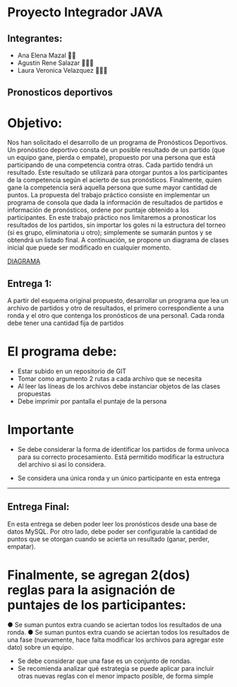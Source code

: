 # Proyecto Integrador JAVA

## Integrantes:

- Ana Elena Mazal 👩‍💻
- Agustin Rene Salazar 👨🏻‍💻
- Laura Veronica Velazquez 👩🏽‍💻



## Pronosticos deportivos

# Objetivo: 
Nos han solicitado el desarrollo de un programa de Pronósticos Deportivos. Un pronóstico deportivo consta de un posible resultado de un partido (que un equipo
gane, pierda o empate), propuesto por una persona que está participando de una competencia contra otras. 
Cada partido tendrá un resultado. Este resultado se utilizará para otorgar puntos a los participantes de la competencia según el acierto de sus pronósticos. 
Finalmente, quien gane la competencia será aquella persona que sume mayor cantidad de puntos. 
La propuesta del trabajo práctico consiste en implementar un programa de consola que dada la información de resultados de partidos e información de pronósticos,
ordene por puntaje obtenido a los participantes. 
En este trabajo práctico nos limitaremos a pronosticar los resultados de los partidos, sin importar los goles ni la estructura del torneo (si es grupo, eliminatoria u otro); simplemente se sumarán puntos y se
obtendrá un listado final. 
A continuación, se propone un diagrama de clases inicial que puede ser modificado en cualquier momento. 

[DIAGRAMA](https://docs.google.com/document/d/1Jm0W25o1zfiar0YFq4Fe8QlqecTivQH9lSmIGy0FHuU/edit?usp=sharing)

## Entrega 1:

A partir del esquema original propuesto, desarrollar un programa que lea un archivo de 
partidos y otro de resultados, el primero correspondiente a una ronda y el otro que contenga los pronósticos de una persona1.
Cada ronda debe tener una cantidad fija de partidos

# El programa debe: 
- Estar subido en un repositorio de GIT 
- Tomar como argumento 2 rutas a cada archivo que se necesita 
- Al leer las líneas de los archivos debe instanciar objetos de las clases propuestas
- Debe imprimir por pantalla el puntaje de la persona 

# Importante 
- Se debe considerar la forma de identificar los partidos de forma unívoca para su correcto procesamiento. Está permitido modificar la estructura del archivo
si así lo considera.

- Se considera una única ronda y un único participante en esta entrega 

****************************************************************************************************
## Entrega Final:

En esta entrega se deben poder leer los pronósticos desde una base de datos MySQL. 
Por otro lado, debe poder ser configurable la cantidad de puntos que se otorgan cuando se acierta un resultado (ganar, perder, empatar).

# Finalmente, se agregan 2(dos) reglas para la asignación de puntajes de los participantes:
● Se suman puntos extra cuando se aciertan todos los resultados de una ronda.
● Se suman puntos extra cuando se aciertan todos los resultados de una fase 
(nuevamente, hace falta modificar los archivos para agregar este dato) sobre un equipo. 
- Se debe considerar que una fase es un conjunto de rondas.
- Se recomienda analizar qué estrategia se puede aplicar para incluir otras nuevas reglas con el menor impacto posible, de forma simple